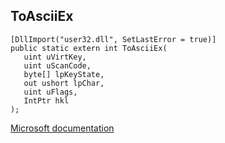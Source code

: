 ## ToAsciiEx

```
[DllImport("user32.dll", SetLastError = true)]
public static extern int ToAsciiEx(
   uint uVirtKey,
   uint uScanCode,
   byte[] lpKeyState,
   out ushort lpChar,
   uint uFlags,
   IntPtr hkl
);
```

[Microsoft documentation](https://docs.microsoft.com/en-us/windows/win32/api/winuser/nf-winuser-toasciiex)
